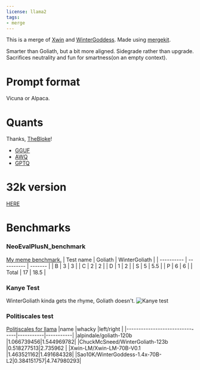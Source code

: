 ```yaml
---
license: llama2
tags:
- merge
---
```

This is a merge of [Xwin](https://huggingface.co/Xwin-LM/Xwin-LM-70B-V0.1) and [WinterGoddess](https://huggingface.co/Sao10K/WinterGoddess-1.4x-70B-L2). Made using [mergekit](https://github.com/cg123/mergekit).

Smarter than Goliath, but a bit more aligned. Sidegrade rather than upgrade. Sacrifices neutrality and fun for smartness(on an empty context).

# Prompt format
Vicuna or Alpaca.

# Quants
Thanks, [TheBloke](https://huggingface.co/TheBloke)!
- [GGUF](https://huggingface.co/TheBloke/WinterGoliath-123b-GGUF)
- [AWQ](https://huggingface.co/TheBloke/WinterGoliath-123b-AWQ)
- [GPTQ](https://huggingface.co/TheBloke/WinterGoliath-123b-GPTQ)

# 32k version
[HERE](https://huggingface.co/ChuckMcSneed/WinterGoliath-123b-32k)

# Benchmarks
### NeoEvalPlusN_benchmark
[My meme benchmark.](https://huggingface.co/datasets/ChuckMcSneed/NeoEvalPlusN_benchmark)
| Test name  | Goliath | WinterGoliath |
| ---------- | ---------- | -------  |
| B | 3 | 3 |
| C | 2 | 2 |
| D | 1 | 2 |
| S | 5 | 5.5 |
| P | 6 | 6 |
| Total | 17 | 18.5 |

### Kanye Test
WinterGoliath kinda gets the rhyme, Goliath doesn't.
![Kanye test](kanye_test_winter_vs_goliath.png)

### Politiscales test
[Politiscales for llama](https://huggingface.co/datasets/ChuckMcSneed/politiscales_for_llama_results)
|name                            |whacky     |left/right |
|--------------------------------|-----------|-----------|
|alpindale/goliath-120b          |1.066739456|1.544969782|
|ChuckMcSneed/WinterGoliath-123b |0.518277513|2.735962   |
|Xwin-LM/Xwin-LM-70B-V0.1        |1.463521162|1.491684328|
|Sao10K/WinterGoddess-1.4x-70B-L2|0.384151757|4.747980293|
